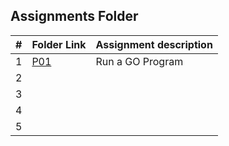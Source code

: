 ## Assignments Folder

|   #   | Folder Link |   Assignment description   |
| :---: | ----------- | -------------------------- |
|   1   | [P01](https://github.com/michelle083/4143_PLC/tree/main/Assignments/P01) | Run a GO Program |
|   2   |  |  |
|   3   |  |  |
|   4   |  |  |  
|   5   |  |  |
